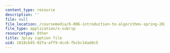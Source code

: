 ```yaml
---
content_type: resource
description: ''
file: null
file_location: /coursemedia/6-006-introduction-to-algorithms-spring-2020/1818cb4592faaff9dcc6fbcbc14addc5_g0bXSXuLVb0.srt
file_type: application/x-subrip
resourcetype: Other
title: 3play caption file
uid: 1818cb45-92fa-aff9-dcc6-fbcbc14addc5
---
```

